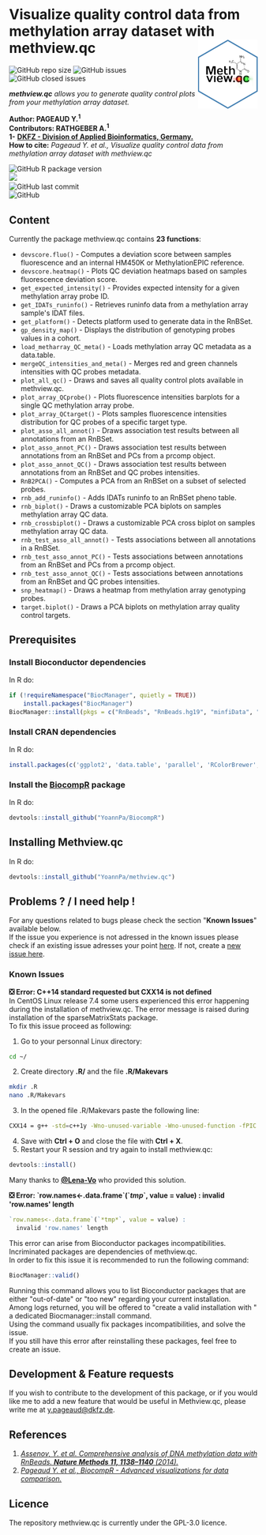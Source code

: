 # Visualize quality control data from methylation array dataset with methview.qc <img src="img/methview.qc_hexsticker.png" align="right" height="140" />  

![GitHub repo size](https://img.shields.io/github/repo-size/YoannPa/methview.qc)
![GitHub issues](https://img.shields.io/github/issues-raw/YoannPa/methview.qc)
![GitHub closed issues](https://img.shields.io/github/issues-closed-raw/YoannPa/methview.qc)  

_**methview.qc** allows you to generate quality control plots from your methylation array dataset._  

**Author: PAGEAUD Y.<sup>1</sup>**  
**Contributors: RATHGEBER A.<sup>1</sup>**  
**1-** [**DKFZ - Division of Applied Bioinformatics, Germany.**](https://www.dkfz.de/en/applied-bioinformatics/index.php)  
**How to cite:** _Pageaud Y. et al., Visualize quality control data from methylation array dataset with methview.qc_  

![GitHub R package version](https://img.shields.io/github/r-package/v/YoannPa/methview.qc?label=Package%20version&logo=RStudio&logoColor=white&style=for-the-badge)  
<img src="https://img.shields.io/static/v1?label=compatibility&message=4.3.0&color=blue&logo=R&logoColor=white&style=for-the-badge" />  
![GitHub last commit](https://img.shields.io/github/last-commit/YoannPa/methview.qc?logo=git&style=for-the-badge)  
![GitHub](https://img.shields.io/github/license/YoannPa/methview.qc?color=brightgreen&style=for-the-badge) 

## Content
Currently the package methview.qc contains **23 functions**:

* `devscore.fluo()` - Computes a deviation score between samples fluorescence and an internal HM450K or MethylationEPIC reference.  
* `devscore.heatmap()` - Plots QC deviation heatmaps based on samples fluorescence deviation score.  
* `get_expected_intensity()` - Provides expected intensity for a given methylation array probe ID.  
* `get_IDATs_runinfo()` - Retrieves runinfo data from a methylation array sample's IDAT files.  
* `get_platform()` - Detects platform used to generate data in the RnBSet.
* `gp_density_map()` - Displays the distribution of genotyping probes values in a cohort.
* `load_metharray_QC_meta()` - Loads methylation array QC metadata as a data.table.  
* `mergeQC_intensities_and_meta()` - Merges red and green channels intensities with QC probes metadata.  
* `plot_all_qc()` - Draws and saves all quality control plots available in methview.qc.  
* `plot_array_QCprobe()` - Plots fluorescence intensities barplots for a single QC methylation array probe.  
* `plot_array_QCtarget()` - Plots samples fluorescence intensities distribution for QC probes of a specific target type.  
* `plot_asso_all_annot()` - Draws association test results between all annotations from an RnBSet.  
* `plot_asso_annot_PC()` - Draws association test results between annotations from an RnBSet and PCs from a prcomp object.  
* `plot_asso_annot_QC()` - Draws association test results between annotations from an RnBSet and QC probes intensities.
* `RnB2PCA()`	- Computes a PCA from an RnBSet on a subset of selected probes.
* `rnb_add_runinfo()`	- Adds IDATs runinfo to an RnBSet pheno table.
* `rnb_biplot()` - Draws a customizable PCA biplots on samples methylation array QC data.  
* `rnb_crossbiplot()` - Draws a customizable PCA cross biplot on samples methylation array QC data.  
* `rnb_test_asso_all_annot()` - Tests associations between all annotations in a RnBSet.  
* `rnb_test_asso_annot_PC()` - Tests associations between annotations from an RnBSet and PCs from a prcomp object.  
* `rnb_test_asso_annot_QC()` - Tests associations between annotations from an RnBSet and QC probes intensities.  
* `snp_heatmap()` - Draws a heatmap from methylation array genotyping probes.  
* `target.biplot()` - Draws a PCA biplots on methylation array quality control targets.  

## Prerequisites
### Install Bioconductor dependencies
In R do:
```R
if (!requireNamespace("BiocManager", quietly = TRUE))
    install.packages("BiocManager")
BiocManager::install(pkgs = c("RnBeads", "RnBeads.hg19", "minfiData", "minfiDataEPIC", "IlluminaDataTestFiles"))
```
### Install CRAN dependencies
In R do:
```R
install.packages(c('ggplot2', 'data.table', 'parallel', 'RColorBrewer', 'grDevices'))
```
### Install the [BiocompR](https://github.com/YoannPa/BiocompR) package
In R do:
```R
devtools::install_github("YoannPa/BiocompR")
```
## Installing Methview.qc
In R do:
```R
devtools::install_github("YoannPa/methview.qc")
```
## Problems ? / I need help !
For any questions related to bugs please check the section "**Known Issues**" available below.  
If the issue you experience is not adressed in the known issues please check if an existing issue adresses your point [here](https://github.com/YoannPa/methview.qc/issues/). If not, create a [new issue here](https://github.com/YoannPa/methview.qc/issues/new).

### Known Issues
**❎  Error: C++14 standard requested but CXX14 is not defined**  
In CentOS Linux release 7.4 some users experienced this error happening during the installation of methview.qc. The error message is raised during installation of the sparseMatrixStats package.  
To fix this issue proceed as following:
1. Go to your personnal Linux directory:  
```bash
cd ~/
```
2. Create directory **.R/** and the file **.R/Makevars**  
```bash
mkdir .R
nano .R/Makevars
```
3. In the opened file .R/Makevars paste the following line:  
```bash
CXX14 = g++ -std=c++1y -Wno-unused-variable -Wno-unused-function -fPIC
```
4. Save with **Ctrl + O** and close the file with **Ctrl + X**.   
5. Restart your R session and try again to install methview.qc:  
```R
devtools::install()
```
Many thanks to [**@Lena-Vo**](https://github.com/Lena-Vo) who provided this solution.  

**❎  Error: \`row.names<-.data.frame\`(\`*tmp*\`, value = value) : invalid 'row.names' length**  
```R
`row.names<-.data.frame`(`*tmp*`, value = value) : 
  invalid 'row.names' length
```
This error can arise from Bioconductor packages incompatibilities. Incriminated packages are dependencies of methview.qc.  
In order to fix this issue it is recommended to run the following command:  
```R
BiocManager::valid()
```
Running this command allows you to list Bioconductor packages that are either "out-of-date" or "too new" regarding your current installation.  
Among logs returned, you will be offered to "create a valid installation with
" a dedicated Biocmanager::install command.  
Using the command usually fix packages incompatibilities, and solve the issue.  
If you still have this error after reinstalling these packages, feel free to
create an issue.  

## Development & Feature requests
If you wish to contribute to the development of this package, or if you would like me to add a new feature that would be useful in Methview.qc, please write me at [y.pageaud@dkfz.de](y.pageaud@dkfz.de).

## References
1. [_Assenov, Y. et al. Comprehensive analysis of DNA methylation data with RnBeads. **Nature Methods 11, 1138–1140** (2014)._](https://www.nature.com/articles/nmeth.3115)  
2. [_Pageaud Y. et al., BiocompR - Advanced visualizations for data comparison._](https://github.com/YoannPa/BiocompR)  

## Licence
The repository methview.qc is currently under the GPL-3.0 licence.  
